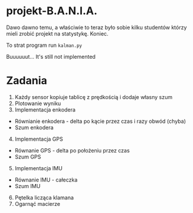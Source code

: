 # projekt-B.A.N.I.A.
Dawo dawno temu, a właściwie to teraz było sobie kilku studentów którzy mieli zrobić projekt na statystykę. Koniec.


To strat program run
`kalman.py`

Buuuuuut... It's still not implemented

# Zadania
1. Każdy sensor kopiuje tablicę z prędkością i dodaje własny szum
2. Plotowanie wyniku
3. Implementacja enkodera
 - Równianie enkodera - delta po kącie przez czas i razy obwód (chyba)
 - Szum enkodera
4. Implementacja GPS
 - Równanie GPS - delta po położeniu przez czas
 - Szum GPS
5. Implementacja IMU
 - Równanie IMU - całeczka
 - Szum IMU
6. Pętelka licząca klamana
7. Ogarnąć macierze
